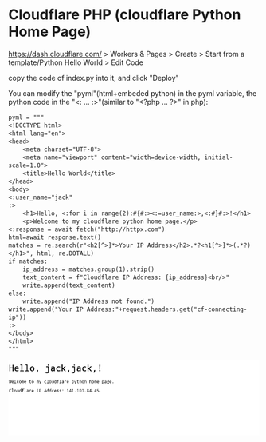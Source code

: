 # Cloudflare PHP (cloudflare Python Home Page)

https://dash.cloudflare.com/  >
Workers & Pages > Create > Start from a template/Python Hello World > Edit Code

copy the code of index.py into it, and click "Deploy"

You can modify the "pyml"(html+embeded python) in the pyml variable, the python code in the "<: ... :>"(similar to "<\?php ... \?>" in php):

    pyml = """
    <!DOCTYPE html>
    <html lang="en">
    <head>
        <meta charset="UTF-8">
        <meta name="viewport" content="width=device-width, initial-scale=1.0">
        <title>Hello World</title>
    </head>
    <body>
    <:user_name="jack"
    :>
        <h1>Hello, <:for i in range(2):#{#:><:=user_name:>,<:#}#:>!</h1>
        <p>Welcome to my cloudflare python home page.</p>
    <:response = await fetch("http://httpx.com")
    html=await response.text()
    matches = re.search(r"<h2[^>]*>Your IP Address</h2>.*?<h1[^>]*>(.*?)</h1>", html, re.DOTALL)
    if matches:
        ip_address = matches.group(1).strip()
        text_content = f"Cloudflare IP Address: {ip_address}<br/>"
        write.append(text_content)
    else:
        write.append("IP Address not found.")
    write.append("Your IP Address:"+request.headers.get("cf-connecting-ip"))
    :>
    </body>
    </html>
    """

![](./python_home_page.png)
